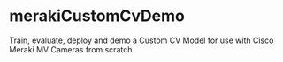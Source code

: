 # merakiCustomCvDemo
Train, evaluate, deploy and demo a Custom CV Model for use with Cisco Meraki MV Cameras from scratch.
